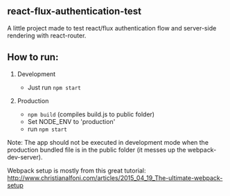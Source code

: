 react-flux-authentication-test
------------------------------

A little project made to test react/flux authentication flow and server-side rendering with react-router.

How to run:
-----------
1. Development
 	* Just run `npm start`

2. Production 
	* `npm build` (compiles build.js to public folder) 
	* Set NODE_ENV to 'production'
	* run `npm start` 

Note: The app should not be executed in development mode when the production bundled file is in the public folder (it messes up the webpack-dev-server).

Webpack setup is mostly from this great tutorial: http://www.christianalfoni.com/articles/2015_04_19_The-ultimate-webpack-setup

